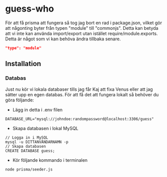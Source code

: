 # guess-who

För att få prisma att fungera så tog jag bort en rad i package.json, vilket gör att någonting byter från typen "module" till "commonjs". Detta kan betyda att vi inte kan använda import/export utan istället require/module.exports. Detta är något som vi kan behöva ändra tillbaka senare.
```json
"type": "module"
```

## Installation
### Databas

Just nu kör vi lokala databaser tills jag får Kaj att fixa Venus eller att jag sätter upp en egen databas. För att få det att fungera lokalt så behöver du göra följande:
* Lägg in detta i .env filen
```
DATABASE_URL="mysql://johndoe:randompassword@localhost:3306/guess"
```
* Skapa databasen i lokal MySQL
```
// Logga in i MySQL
mysql -u DITTANVÄNDARNAMN -p
// Skapa databasen
CREATE DATABASE guess;
```
* Kör följande kommando i terminalen
```
node prisma/seeder.js
```
